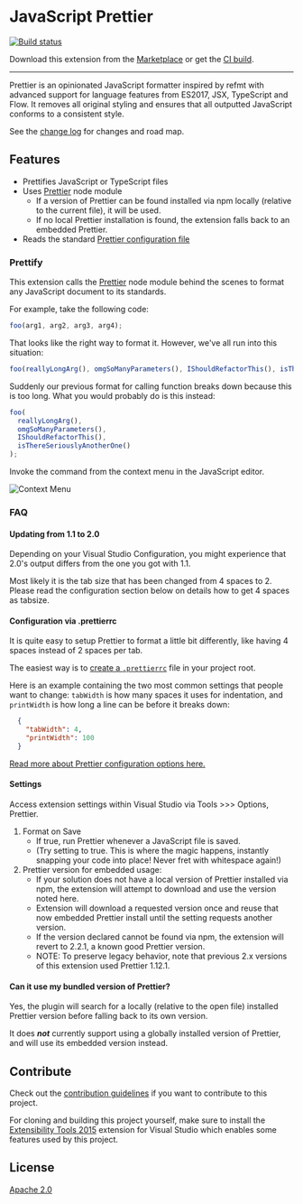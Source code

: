 # JavaScript Prettier

[![Build status](https://ci.appveyor.com/api/projects/status/t38jbrjn8akd2jla?svg=true)](https://ci.appveyor.com/project/madskristensen/javascriptprettier)

Download this extension from the [Marketplace](https://marketplace.visualstudio.com/items?itemName=MadsKristensen.JavaScriptPrettier)
or get the [CI build](http://vsixgallery.com/extension/J1da7ad9e-85b3-4a0c-8e45-b2ae59a575a7/).

---------------------------------------

Prettier is an opinionated JavaScript formatter inspired by refmt with advanced support for language features from ES2017, JSX, TypeScript and Flow. It removes all original styling and ensures that all outputted JavaScript conforms to a consistent style.

See the [change log](CHANGELOG.md) for changes and road map.

## Features

- Prettifies JavaScript or TypeScript files
- Uses [Prettier](https://github.com/jlongster/prettier) node module
    - If a version of Prettier can be found installed via npm locally (relative to the current file), it will be used.
    - If no local Prettier installation is found, the extension falls back to an embedded Prettier.
- Reads the standard [Prettier configuration file](https://prettier.io/docs/en/configuration.html)

### Prettify
This extension calls the [Prettier](https://github.com/jlongster/prettier) node module behind the scenes to format any JavaScript document to its standards.

For example, take the following code:

```js
foo(arg1, arg2, arg3, arg4);
```

That looks like the right way to format it. However, we've all run
into this situation:

```js
foo(reallyLongArg(), omgSoManyParameters(), IShouldRefactorThis(), isThereSeriouslyAnotherOne());
```

Suddenly our previous format for calling function breaks down because
this is too long. What you would probably do is this instead:

```js
foo(
  reallyLongArg(),
  omgSoManyParameters(),
  IShouldRefactorThis(),
  isThereSeriouslyAnotherOne()
);
```

Invoke the command from the context menu in the JavaScript editor.

![Context Menu](art/context-menu.png)

### FAQ

#### Updating from 1.1 to 2.0
Depending on your Visual Studio Configuration, you might experience that 2.0's output differs from the one you got with 1.1.  

Most likely it is the tab size that has been changed from 4 spaces to 2. Please read the configuration section below on details how to get 4 spaces as tabsize.

#### Configuration via .prettierrc
It is quite easy to setup Prettier to format a little bit differently, like having 4 spaces instead of 2 spaces per tab. 

The easiest way is to [create a `.prettierrc`](https://prettier.io/docs/en/configuration.html) file in your project root. 

Here is an example containing the two most common settings that people want to change: `tabWidth` is how many spaces it uses for indentation, and `printWidth` is how long a line can be before it breaks down:

```json
  {
    "tabWidth": 4,
    "printWidth": 100
  }
```

[Read more about Prettier configuration options here.](https://prettier.io/docs/en/options.html)

#### Settings
Access extension settings within Visual Studio via Tools >>> Options, Prettier.

1. Format on Save
    * If true, run Prettier whenever a JavaScript file is saved.
    * (Try setting to true. This is where the magic happens, instantly snapping your code into place! Never fret with whitespace again!)
2. Prettier version for embedded usage: 
    * If your solution does not have a local version of Prettier installed via npm, the extension will attempt to download and use the version noted here.
    * Extension will download a requested version once and reuse that now embedded Prettier install until the setting requests another version.
    * If the version declared cannot be found via npm, the extension will revert to 2.2.1, a known good Prettier version.
    * NOTE: To preserve legacy behavior, note that previous 2.x versions of this extension used Prettier 1.12.1.

#### Can it use my bundled version of Prettier?
Yes, the plugin will search for a locally (relative to the open file) installed Prettier version before falling back to its own version. 

It does ***not*** currently support using a globally installed version of Prettier, and will use its embedded version instead.

## Contribute
Check out the [contribution guidelines](.github/CONTRIBUTING.md)
if you want to contribute to this project.

For cloning and building this project yourself, make sure
to install the
[Extensibility Tools 2015](https://visualstudiogallery.msdn.microsoft.com/ab39a092-1343-46e2-b0f1-6a3f91155aa6)
extension for Visual Studio which enables some features
used by this project.

## License
[Apache 2.0](LICENSE)
